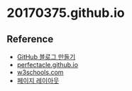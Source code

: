 # 20170375.github.io

## Reference
+ [GitHub 블로그 만들기](https://dreamgonfly.github.io/blog/jekyll-remote-theme/)
+ [perfectacle.github.io](https://github.com/perfectacle/perfectacle.github.io)
+ [w3schools.com](https://www.w3schools.com/)
+ [페이지 레이아웃](https://codingbroker.tistory.com/115)
